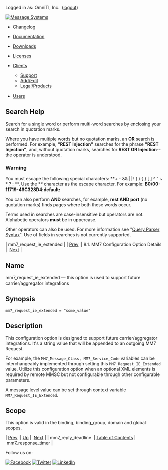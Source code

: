Logged in as: OmniTI, Inc.  ([logout](https://support.messagesystems.com/logout.php))

[![Message Systems](https://support.messagesystems.com/images/ms-white205.png)](https://support.messagesystems.com/start.php) 

*   [Changelog](https://support.messagesystems.com/start.php?show=changelog)
*   [Documentation](https://support.messagesystems.com/docs/)
*   [Downloads](https://support.messagesystems.com/start.php)

*   [Licenses](https://support.messagesystems.com/license_summary.php)
*   <a href="">Clients</a>
    *   [Support](https://support.messagesystems.com/cs.php)
    *   [Add/Edit](https://support.messagesystems.com/edit_client.php)
    *   [Legal/Products](https://support.messagesystems.com/edit_products.php)
*   [Users](https://support.messagesystems.com/edit_customer.php)

## Search Help

Search for a single word or perform multi-word searches by enclosing your search in quotation marks.

Where you have multiple words but no quotation marks, an **OR** search is performed. For example, **"REST Injection"** searches for the phrase **"REST Injection"**, and, without quotation marks, searches for **REST OR Injection**--the operator is understood.

### Warning

You must escape the following special characters: **+ - && || ! ( ) { } [ ] ^ " ~ * ? : \**. Use the **\** character as the escape character. For example: **B0/00-11719-46C328D4\:default\:**

You can also perform **AND** searches, for example, **rest AND port** (no quotation marks) finds pages where both these words occur.

Terms used in searches are case-insensitive but operators are not. Alphabetic operators **must** be in uppercase.

Other operators can also be used. For more information see "[Query Parser Syntax](https://lucene.apache.org/core/old_versioned_docs/versions/3_0_0/queryparsersyntax.html)". Use of fields in searches is not currently supported.

| mm7_request_ie_extended |
| [Prev](mobility.conf.mm7_reply_deadline.php)  | 8.1. MM7 Configuration Option Details |  [Next](mobility.conf.mm7_response_timer.php) |

<a name="mobility.conf.mm7_request_ie_extended"></a>
## Name

mm7_request_ie_extended — this option is used to support future carrier/aggregator integrations

## Synopsis

`mm7_request_ie_extended = "some_value"`

<a name="idp2584192"></a>
## Description

This configuration option is designed to support future carrier/aggregator integrations. It's a string value that will be appended to an outgoing MM7 Request.

For example, the `MM7_Message_Class, MM7_Service_Code` variables can be interchangeably implemented through setting this `MM7_Request_IE_Extended` value. Utilize this configuration option when an optional XML elements is required by remote MMSC but not configurable through other configurable parameters.

A message level value can be set through context variable `MM7_Request_IE_Extended`.

<a name="idp2588752"></a>
## Scope

This option is valid in the binding, binding_group, domain and global scopes.

| [Prev](mobility.conf.mm7_reply_deadline.php)  | [Up](mobility.mm7.options.php#mm7.conf) |  [Next](mobility.conf.mm7_response_timer.php) |
| mm7_reply_deadline  | [Table of Contents](index.php) |  mm7_response_timer |

Follow us on:

[![Facebook](https://support.messagesystems.com/images/icon-facebook.png)](http://www.facebook.com/messagesystems) [![Twitter](https://support.messagesystems.com/images/icon-twitter.png)](http://twitter.com/#!/MessageSystems) [![LinkedIn](https://support.messagesystems.com/images/icon-linkedin.png)](http://www.linkedin.com/company/message-systems)